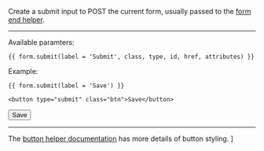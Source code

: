Create a submit input to POST the current form, usually passed to the [form end helper](./End).

----

Available paramters:

    {{ form.submit(label = 'Submit', class, type, id, href, attributes) }}

Example:

    {{ form.submit(label = 'Save') }}

    <button type="submit" class="btn">Save</button>

<button type="submit" class="btn">Save</button>

----

The [button helper documentation](../HTML_helper/Buttons) has more details of button styling.
]